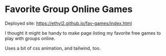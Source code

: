 # Favorite Group Online Games

Deployed site: https://ethyl2.github.io/fav-games/index.html

I thought it might be handy to make page listing my favorite free games to play with groups online.

Uses a bit of css animation, and tailwind, too.

